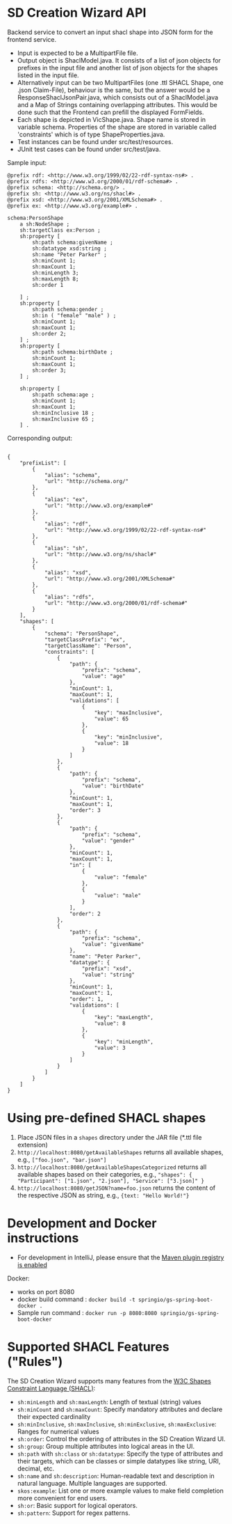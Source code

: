 # SD Creation Wizard API

Backend service to convert an input shacl shape into JSON form for the frontend service.
- Input is expected to be a MultipartFile file.
- Output object is ShaclModel.java. It consists of a list of json objects for prefixes in the input file and another list of json objects for the shapes listed in the input file.
- Alternatively input can be two MultipartFiles (one .ttl SHACL Shape, one .json Claim-File), behaviour is the same, but the answer would be a ResponseShaclJsonPair.java, which consists out of a ShaclModel.java and a Map of Strings containing overlapping attributes. This would be done such that the Frontend can prefill the displayed FormFields.
- Each shape is depicted in VicShape.java. Shape name is stored in variable schema. Properties of the shape are stored in variable called 'constraints' which is of type ShapeProperties.java.
- Test instances can be found under src/test/resources.
- JUnit test cases can be found under src/test/java.

Sample input: 

```
@prefix rdf: <http://www.w3.org/1999/02/22-rdf-syntax-ns#> .
@prefix rdfs: <http://www.w3.org/2000/01/rdf-schema#> .
@prefix schema: <http://schema.org/> .
@prefix sh: <http://www.w3.org/ns/shacl#> .
@prefix xsd: <http://www.w3.org/2001/XMLSchema#> .
@prefix ex: <http://www.w3.org/example#> .

schema:PersonShape
    a sh:NodeShape ;
    sh:targetClass ex:Person ;
    sh:property [
        sh:path schema:givenName ;
        sh:datatype xsd:string ;
        sh:name "Peter Parker" ;
        sh:minCount 1;
        sh:maxCount 1;
        sh:minLength 3;
        sh:maxLength 8;
        sh:order 1

    ] ;
    sh:property [
        sh:path schema:gender ;
        sh:in ( "female" "male" ) ;
        sh:minCount 1;
        sh:maxCount 1;
        sh:order 2;
    ] ;
    sh:property [
        sh:path schema:birthDate ;
        sh:minCount 1;
        sh:maxCount 1;
        sh:order 3;
    ] ;

    sh:property [
        sh:path schema:age ;
        sh:minCount 1;
        sh:maxCount 1;
        sh:minInclusive 18 ;
        sh:maxInclusive 65 ;
    ] .

```

Corresponding output: 

```

{
    "prefixList": [
        {
            "alias": "schema",
            "url": "http://schema.org/"
        },
        {
            "alias": "ex",
            "url": "http://www.w3.org/example#"
        },
        {
            "alias": "rdf",
            "url": "http://www.w3.org/1999/02/22-rdf-syntax-ns#"
        },
        {
            "alias": "sh",
            "url": "http://www.w3.org/ns/shacl#"
        },
        {
            "alias": "xsd",
            "url": "http://www.w3.org/2001/XMLSchema#"
        },
        {
            "alias": "rdfs",
            "url": "http://www.w3.org/2000/01/rdf-schema#"
        }
    ],
    "shapes": [
        {
            "schema": "PersonShape",
            "targetClassPrefix": "ex",
            "targetClassName": "Person",
            "constraints": [
                {
                    "path": {
                        "prefix": "schema",
                        "value": "age"
                    },
                    "minCount": 1,
                    "maxCount": 1,
                    "validations": [
                        {
                            "key": "maxInclusive",
                            "value": 65
                        },
                        {
                            "key": "minInclusive",
                            "value": 18
                        }
                    ]
                },
                {
                    "path": {
                        "prefix": "schema",
                        "value": "birthDate"
                    },
                    "minCount": 1,
                    "maxCount": 1,
                    "order": 3
                },
                {
                    "path": {
                        "prefix": "schema",
                        "value": "gender"
                    },
                    "minCount": 1,
                    "maxCount": 1,
                    "in": [
                        {
                            "value": "female"
                        },
                        {
                            "value": "male"
                        }
                    ],
                    "order": 2
                },
                {
                    "path": {
                        "prefix": "schema",
                        "value": "givenName"
                    },
                    "name": "Peter Parker",
                    "datatype": {
                        "prefix": "xsd",
                        "value": "string"
                    },
                    "minCount": 1,
                    "maxCount": 1,
                    "order": 1,
                    "validations": [
                        {
                            "key": "maxLength",
                            "value": 8
                        },
                        {
                            "key": "minLength",
                            "value": 3
                        }
                    ]
                }
            ]
        }
    ]
}

```

# Using pre-defined SHACL shapes

1. Place JSON files in a `shapes` directory under the JAR file (*.ttl file extension)
2. `http://localhost:8080/getAvailableShapes` returns all available shapes, e.g., `["foo.json", "bar.json"]`
3. `http://localhost:8080/getAvailableShapesCategorized` returns all available shapes based on their categories, e.g., `"shapes": { "Participant": ["1.json", "2.json"], "Service": ["3.json]" }`
4. `http://localhost:8080/getJSON?name=foo.json` returns the content of the respective JSON as string, e.g., `{text: "Hello World!"}`

# Development and Docker instructions

- For development in IntelliJ, please ensure that the [Maven plugin registry is enabled](https://stackoverflow.com/a/27168770)

Docker:

- works on port 8080
- docker build command : `docker build -t springio/gs-spring-boot-docker .`
- Sample run command : `docker run -p 8080:8080 springio/gs-spring-boot-docker`

# Supported SHACL Features ("Rules")
The SD Creation Wizard supports many features from the [W3C Shapes Constraint Language (SHACL)](https://www.w3.org/TR/shacl/):
- `sh:minLength` and `sh:maxLength`: Length of textual (string) values
- `sh:minCount` and `sh:maxCount`: Specify mandatory attributes and declare their expected cardinality
- `sh:minInclusive`, `sh:maxInclusive`, `sh:minExclusive`, `sh:maxExclusive`: Ranges for numerical values
- `sh:order`: Control the ordering of attributes in the SD Creation Wizard UI.
- `sh:group`: Group multiple attributes into logical areas in the UI.
- `sh:path` with `sh:class` or `sh:datatype`: Specify the type of attributes and their targets, which can be classes or simple datatypes like string, URI, decimal, etc.
- `sh:name` and `sh:description`: Human-readable text and description in natural language. Multiple languages are supported.
- `skos:example`: List one or more example values to make field completion more convenient for end users.
- `sh:or`: Basic support for logical operators.
- `sh:pattern`: Support for regex patterns.








